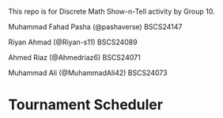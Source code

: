 This repo is for Discrete Math Show-n-Tell activity by Group 10.

Muhammad Fahad Pasha (@pashaverse) BSCS24147

Riyan Ahmad (@Riyan-s11) BSCS24089

Ahmed Riaz (@Ahmedriaz6) BSCS24071

Muhammad Ali (@MuhammadAli42) BSCS24073

# Tournament Scheduler
